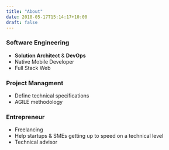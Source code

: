 ```yaml
---
title: "About"
date: 2018-05-17T15:14:17+10:00
draft: false
---
```


### Software Engineering
- **Solution Architect** & **DevOps**
- Native Mobile Developer
- Full Stack Web

### Project Managment
- Define technical specifications
- AGILE methodology

### Entrepreneur
- Freelancing
- Help startups & SMEs getting up to speed on a technical level
- Technical advisor

<!-- 
<img class="logo" src="https://upload.wikimedia.org/wikipedia/commons/thumb/d/d9/Node.js_logo.svg/2000px-Node.js_logo.svg.png" placeholder="NodeJS"/>
<img class="logo" src="https://upload.wikimedia.org/wikipedia/commons/thumb/c/ca/AngularJS_logo.svg/800px-AngularJS_logo.svg.png" placeholder="NodeJS"/>
<img class="logo" src="https://cdn-images-1.medium.com/max/1200/1*Qc0XxYm-qAZL-7tjjlNfrg.png" placeholder="Ruby"/>
<img class="logo" src="http://www.streamscape.com/images/main_content/solutions/mongo-underline.png" placeholder="Mongo"/>
<img class="logo" src="https://i.pinimg.com/originals/69/2d/4b/692d4ba7140e948920a8ccabe2f05973.png" placeholder="SQL"/> -->


<!-- <img class="logo" src="https://a0.awsstatic.com/libra-css/images/logos/aws_logo_smile_1200x630.png" placeholder="AWS"/>
<img class="logo" src="http://gluonhq.com/wp-content/uploads/2018/03/azure.png" placeholder="Azure"/>
<img class="logo" src="https://cdn-images-1.medium.com/max/2000/1*PCfipbEQTl6TLTGppEvUZA.png" placeholder="Docker"/>
<img class="logo" src="https://travis-ci.com/images/logos/TravisCI-Full-Color.png" placeholder="Travis CI"/>
<img class="logo" src="https://pages.codeship.com/hubfs/logo_codeship_colour_whitebg.png?t=1525831111946" placeholder="Codeship"/>
<img class="logo" src="https://www.mumosystems.com/wp-content/uploads/2015/07/Bamboo@2x-blue-400x400-transparent-344x200.png" placeholder="Bamboo"/>
<img class="logo" src="https://cdn-images-1.medium.com/max/800/1*qOlQSRAFuvGdP-YRg1WFWA.png" placeholder="Wercker"/>
<img class="logo" src="https://www.netlify.com/img/press/logos/full-logo-light.png" placeholder="Netlify"/> -->

<!-- <img class="logo" src="http://www.pngmart.com/files/4/Android-PNG-HD.png" placeholder="Android"/>
<img class="logo" src="http://codehustler.org/wp-content/uploads/2012/12/java_logo.png" placeholder="Java"/> -->
